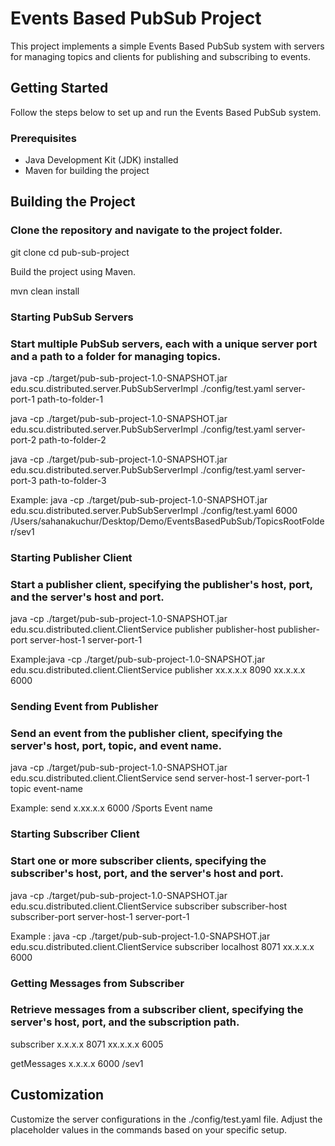 # Events Based PubSub Project

This project implements a simple Events Based PubSub system with servers for managing topics and clients for publishing and subscribing to events.

## Getting Started

Follow the steps below to set up and run the Events Based PubSub system.

### Prerequisites

- Java Development Kit (JDK) installed
- Maven for building the project

## Building the Project

### Clone the repository and navigate to the project folder.

git clone <repository-url>
cd pub-sub-project

Build the project using Maven.

mvn clean install
### Starting PubSub Servers
### Start multiple PubSub servers, each with a unique server port and a path to a folder for managing topics.

java -cp ./target/pub-sub-project-1.0-SNAPSHOT.jar edu.scu.distributed.server.PubSubServerImpl ./config/test.yaml server-port-1 path-to-folder-1

java -cp ./target/pub-sub-project-1.0-SNAPSHOT.jar edu.scu.distributed.server.PubSubServerImpl ./config/test.yaml server-port-2 path-to-folder-2

java -cp ./target/pub-sub-project-1.0-SNAPSHOT.jar edu.scu.distributed.server.PubSubServerImpl ./config/test.yaml server-port-3 path-to-folder-3

Example: java -cp ./target/pub-sub-project-1.0-SNAPSHOT.jar edu.scu.distributed.server.PubSubServerImpl ./config/test.yaml 6000 /Users/sahanakuchur/Desktop/Demo/EventsBasedPubSub/TopicsRootFolder/sev1

### Starting Publisher Client
### Start a publisher client, specifying the publisher's host, port, and the server's host and port.

java -cp ./target/pub-sub-project-1.0-SNAPSHOT.jar edu.scu.distributed.client.ClientService publisher publisher-host publisher-port server-host-1 server-port-1

Example:java -cp  ./target/pub-sub-project-1.0-SNAPSHOT.jar edu.scu.distributed.client.ClientService publisher xx.x.x.x 8090 xx.x.x.x 6000

### Sending Event from Publisher
### Send an event from the publisher client, specifying the server's host, port, topic, and event name.

java -cp ./target/pub-sub-project-1.0-SNAPSHOT.jar edu.scu.distributed.client.ClientService send server-host-1 server-port-1 topic event-name

Example: send x.xx.x.x 6000 /Sports Event name

### Starting Subscriber Client
### Start one or more subscriber clients, specifying the subscriber's host, port, and the server's host and port.

java -cp ./target/pub-sub-project-1.0-SNAPSHOT.jar edu.scu.distributed.client.ClientService subscriber subscriber-host subscriber-port server-host-1 server-port-1

Example : java -cp  ./target/pub-sub-project-1.0-SNAPSHOT.jar  edu.scu.distributed.client.ClientService subscriber localhost 8071 xx.x.x.x 6000
### Getting Messages from Subscriber
### Retrieve messages from a subscriber client, specifying the server's host, port, and the subscription path.
subscriber x.x.x.x 8071 xx.x.x.x 6005

getMessages x.x.x.x 6000 /sev1

## Customization
Customize the server configurations in the ./config/test.yaml file.
Adjust the placeholder values in the commands based on your specific setup.
